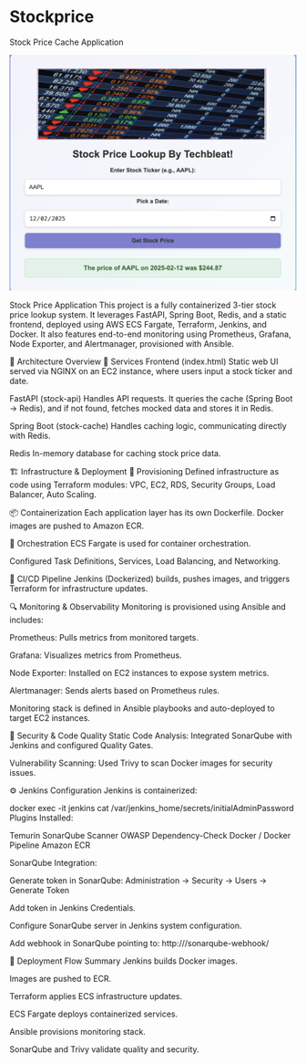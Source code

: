 # Stockprice

Stock Price Cache Application 

![alt text](./page.png)


Stock Price  Application
This project is a fully containerized 3-tier stock price lookup system. It leverages FastAPI, Spring Boot, Redis, and a static frontend, deployed using AWS ECS Fargate, Terraform, Jenkins, and Docker. It also features end-to-end monitoring using Prometheus, Grafana, Node Exporter, and Alertmanager, provisioned with Ansible.

🔧 Architecture Overview
🧩 Services
Frontend (index.html)
Static web UI served via NGINX on an EC2 instance, where users input a stock ticker and date.

FastAPI (stock-api)
Handles API requests. It queries the cache (Spring Boot → Redis), and if not found, fetches mocked data and stores it in Redis.

Spring Boot (stock-cache)
Handles caching logic, communicating directly with Redis.

Redis
In-memory database for caching stock price data.

🏗️ Infrastructure & Deployment
🔨 Provisioning
Defined infrastructure as code using Terraform modules:
VPC, EC2, RDS, Security Groups, Load Balancer, Auto Scaling.

📦 Containerization
Each application layer has its own Dockerfile.
Docker images are pushed to Amazon ECR.

🚀 Orchestration
ECS Fargate is used for container orchestration.

Configured Task Definitions, Services, Load Balancing, and Networking.

🔄 CI/CD Pipeline
Jenkins (Dockerized) builds, pushes images, and triggers Terraform for infrastructure updates.

🔍 Monitoring & Observability
Monitoring is provisioned using Ansible and includes:

Prometheus: Pulls metrics from monitored targets.

Grafana: Visualizes metrics from Prometheus.

Node Exporter: Installed on EC2 instances to expose system metrics.

Alertmanager: Sends alerts based on Prometheus rules.

Monitoring stack is defined in Ansible playbooks and auto-deployed to target EC2 instances.

🔐 Security & Code Quality
Static Code Analysis:
Integrated SonarQube with Jenkins and configured Quality Gates.

Vulnerability Scanning:
Used Trivy to scan Docker images for security issues.

⚙️ Jenkins Configuration
Jenkins is containerized:

docker exec -it jenkins cat /var/jenkins_home/secrets/initialAdminPassword
Plugins Installed:

Temurin
SonarQube Scanner
OWASP Dependency-Check
Docker / Docker Pipeline
Amazon ECR

SonarQube Integration:

Generate token in SonarQube:
Administration → Security → Users → Generate Token

Add token in Jenkins Credentials.

Configure SonarQube server in Jenkins system configuration.

Add webhook in SonarQube pointing to:
http://<jenkins-url>/sonarqube-webhook/

🚀 Deployment Flow Summary
Jenkins builds Docker images.

Images are pushed to ECR.

Terraform applies ECS infrastructure updates.

ECS Fargate deploys containerized services.

Ansible provisions monitoring stack.

SonarQube and Trivy validate quality and security.